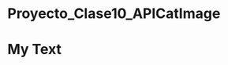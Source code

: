 # Proyecto_Clase10_APICatImage
<!DOCTYPE html>
<html lang="en">

<head>
    <meta charset="UTF-8">
    <meta http-equiv="X-UA-Compatible" content="IE=edge">
    <meta name="viewport" content="width=device-width, initial-scale=1.0">
    <link rel='stylesheets' href="./css/styles.css">
    <title>Document</title>
</head>

<body>
    <di class="full-centered">
        <div id="myInfo">
            <h1>My Text</h1>
        </div>
    </div>
    <script src="https://cdn.jsdelivr.net/npm/axios/dist/axios.min.js"></script>
    <script src="./js/main.js"> </script>
    <script>
        axios
            .get('https://api.catboys.com/img')
            .then(response => console.log(response.data))
            .catch(error => console.log('Not resolved'))
            .finally(() => console.log('Resolve anyways'))
    </script>
</body>
</html>
